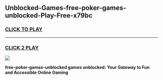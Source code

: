 
## Unblocked-Games-free-poker-games-unblocked-Play-Free-x79bc
<h3>
<a href="https://premium76.site?title=free-poker-games-unblocked&ref=12A">CLICK TO PLAY</a></h3>
<hr>

<h3>
<a href="https://premium76.site?title=free-poker-games-unblocked&ref=12A">CLICK 2 PLAY</a>
  
</h3>

<a href="https://premium76.site?title=free-poker-games-unblocked&ref=12A"><img src="https://clearcache.store/games.png"></a>


**free-poker-games-unblocked games unblocked: Your Gateway to Fun and Accessible Online Gaming**

